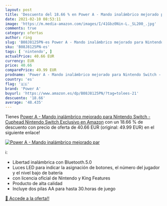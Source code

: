 ```yaml
---
layout: post
title: 'Descuento del 18.66 % en Power A - Mando inalámbrico mejorado par'
date: 2021-02-10 08:53:11
image: 'https://m.media-amazon.com/images/I/41Gbz0Nin-L._SL200_.jpg'
comments: true
category: ofertas
author: ring
slug: 'B08J8125PN-es Power A - Mando inalámbrico mejorado para Nintendo Switch...'
sku: 'B08J8125PN-es'
tags: [ 'nintendo', ]
actualPrice: 40.66 EUR
currency: EUR
price: 40.66
comparePrice: 49.99 EUR
prodname: 'Power A - Mando inalámbrico mejorado para Nintendo Switch - Cuphead  Nintendo Switch   Exclusivo en Amazon'
country: 'es'
flag: '🇪🇸'
brand: 'Power A'
buyurl: 'https://www.amazon.es/dp/B08J8125PN/?tag=tolees-21'
descuento: '18.66'
average: '48.435'
---
```


Tienes [Power A - Mando inalámbrico mejorado para Nintendo Switch - Cuphead  Nintendo Switch   Exclusivo en Amazon](https://www.amazon.es/dp/B08J8125PN/?tag=tolees-21) con un 18.66 % de descuento con precio de oferta de 40.66 EUR (original: 49.99 EUR) en el siguiente enlace!

[![Power A - Mando inalámbrico mejorado par](https://m.media-amazon.com/images/I/41Gbz0Nin-L._SL200_.jpg)](https://www.amazon.es/dp/B08J8125PN/?tag=tolees-21)

ℹ️:

- Libertad inalámbrica con Bluetooth.5.0
- Luces LED para indicar la asignación de botones, el número del jugador y el nivel bajo de batería
- con licencia oficial de Nintendo y King Features
- Producto de alta calidad
- Incluye dos pilas AA para hasta 30.horas de juego

[🛒 Accede a la oferta!!](https://www.amazon.es/dp/B08J8125PN/?tag=tolees-21)
